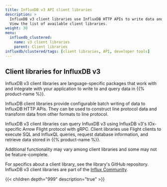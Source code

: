 ```yaml
---
title: InfluxDB v3 API client libraries
description: >
  InfluxDB v3 client libraries use InfluxDB HTTP APIs to write data and use [Flight clients](/influxdb/clustered/reference/client-libraries/flight-sql) to execute SQL and InfluxQL queries.
  View the list of available client libraries.
weight: 30
menu:
  influxdb_clustered:
    name: v3 client libraries
    parent: Client libraries
influxdb/clustered/tags: [client libraries, API, developer tools]
---
```


## Client libraries for InfluxDB v3

InfluxDB v3 client libraries are language-specific packages that work with
and integrate with your application to write to and query data in {{% product-name %}}.

InfluxDB client libraries provide configurable batch writing of data to InfluxDB HTTP APIs.
They can be used to construct line protocol data and transform data from other formats
to line protocol.

InfluxDB v3 client libraries can query InfluxDB v3 using InfluxDB v3's IOx-specific Arrow Flight protocol with gRPC.
Client libraries use Flight clients to execute SQL and InfluxQL queries, request
database information, and retrieve data stored in {{% product-name %}}.

Additional functionality may vary among client libraries and some may not be feature-complete.

For specifics about a client library, see the library's GitHub repository.
InfluxDB v3 client libraries are part of the [Influx Community](https://github.com/InfluxCommunity).

{{< children depth="999" description="true" >}}

